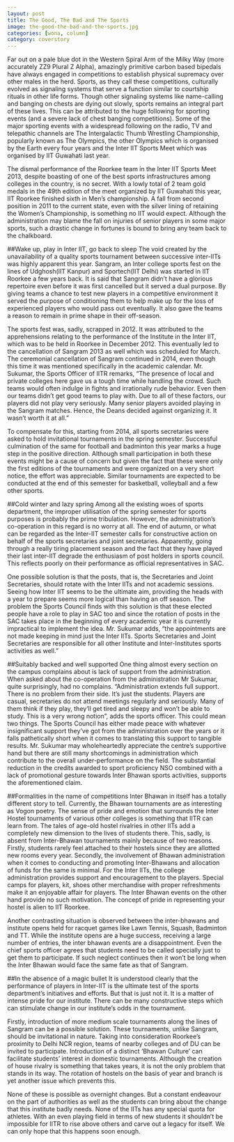 ```yaml
---
layout: post
title: The Good, The Bad and The Sports
image: the-good-the-bad-and-the-sports.jpg
categories: [wona, column]
category: coverstory 
---
```


Far out on a pale blue dot in the Western Spiral Arm of the Milky Way (more accurately ZZ9 Plural Z Alpha), amazingly primitive carbon based bipedals have always engaged in competitions to establish physical supremacy over other males in the herd. Sports, as they call these competitions, culturally evolved as signaling systems that serve a function similar to courtship rituals in other life forms. Though other signaling systems like name-calling and banging on chests are dying out slowly, sports remains an integral part of these lives. This can be attributed to the huge following for sporting events (and a severe lack of chest banging competitions). Some of the major sporting events with a widespread following on the radio, TV and telepathic channels are The Intergalactic Thumb Wrestling Championship, popularly known as The Olympics, the other Olympics which is organised by the Earth every four years and the Inter IIT Sports Meet which was organised by IIT Guwahati last year.

The dismal performance of the Roorkee team in the Inter IIT Sports Meet 2013, despite boasting of one of the best sports infrastructures among colleges in the country, is no secret.  With a lowly total of 2 team gold medals in the 49th edition of the meet organized by IIT Guwahati this year, IIT Roorkee finished sixth in Men’s championship. A fall from second position in 2011 to the current state, even with the silver lining of retaining the Women’s Championship, is something no IIT would expect.  Although the administration may blame the fall on injuries of senior players in some major sports, such a drastic change in fortunes is bound to bring any team back to the chalkboard.

##Wake up, play in Inter IIT, go back to sleep
The void created by the unavailability of a quality sports tournament between successive inter-IITs was highly apparent this year. Sangram, an Inter college sports fest on the lines of Udghosh(IIT Kanpur) and Sportech(IIT Delhi) was started in IIT Roorkee a few years back. It is said that Sangram didn’t have a glorious repertoire even before it was first cancelled but it served a dual purpose. By giving teams a chance to test new players in a competitive environment it served the purpose of conditioning them to help make up for the loss of experienced players who would pass out eventually. It also gave the teams a reason to remain in prime shape in their off-season.

The sports fest was, sadly, scrapped in 2012. It was attributed to the apprehensions relating to the performance of the Institute in the Inter IIT, which was to be held in Roorkee in December 2012. This eventually led to the cancellation of Sangram 2013 as well which was scheduled for March. The ceremonial cancellation of Sangram continued in 2014, even though this time it was mentioned specifically in the academic calendar. Mr. Sukumar, the Sports Officer of IITR remarks, “The presence of local and private colleges here gave us a tough time while handling the crowd. Such teams would often indulge in fights and irrationally rude behavior. Even then our teams didn’t get good teams to play with. Due to all of these factors, our players did not play very seriously. Many senior players avoided playing in the Sangram matches. Hence, the Deans decided against organizing it. It wasn’t worth it at all.”

To compensate for this, starting from 2014, all sports secretaries were asked to hold invitational tournaments in the spring semester. Successful culmination of the same for football and badminton this year marks a huge step in the positive direction. Although small participation in both these events might be a cause of concern but given the fact that these were only the first editions of the tournaments and were organized on a very short notice, the effort was appreciable. Similar tournaments are expected to be conducted at the end of this semester for basketball, volleyball and a few other sports.


##Cold winter and lazy spring
Among all the existing woes of sports department, the improper utilisation of the spring semester for sports purposes is probably the prime tribulation. However, the administration’s co-operation in this regard is no worry at all. The end of autumn, or what can be regarded as the Inter-IIT semester calls for constructive action on behalf of the sports secretaries and joint secretaries. Apparently, going through a really tiring placement season and the fact that they have played their last inter-IIT degrade the enthusiasm of post holders in sports council. This reflects poorly on their performance as official representatives in SAC. 

One possible solution is that the posts, that is, the Secretaries and Joint Secretaries, should rotate with the Inter IITs and not academic sessions. Seeing how Inter IIT seems to be the ultimate aim, providing the heads with a year to prepare seems more logical than having an off season. The problem the Sports Council finds with this solution is that these elected people have a role to play in SAC too and since the rotation of posts in the SAC takes place in the beginning of every academic year it is currently impractical to implement the idea. Mr. Sukumar adds, “the appointments are not made keeping in mind just the Inter IITs. Sports Secretaries and Joint Secretaries are responsible for all other Institute and Inter-Institutes sports activities as well.”

##Suitably backed and well supported
One thing almost every section on the campus complains about is lack of support from the administration. When asked about the co-operation from the administration Mr Sukumar, quite surprisingly, had no complains.  “Administration extends full support. There is no problem from their side. It’s just the students. Players are casual, secretaries do not attend meetings regularly and seriously. Many of them think if they play, they’ll get tired and sleepy and won’t be able to study. This is a very wrong notion”, adds the sports officer. This could mean two things. The Sports Council has either made peace with whatever insignificant support they’ve got from the administration over the years or it falls pathetically short when it comes to translating this support to tangible results. 
Mr. Sukumar may wholeheartedly appreciate the centre’s supportive hand but there are still many shortcomings in administration which contribute to the overall under-performance on the field. The substantial reduction in the credits awarded to sport proficiency NSO combined with a lack of promotional gesture towards Inter Bhawan sports activities, supports the aforementioned claim. 

##Formalities in the name of competitions
Inter Bhawan in itself has a totally different story to tell. Currently, the Bhawan tournaments are as interesting as Vogon poetry. The sense of pride and emotion that surrounds the Inter Hostel tournaments of various other colleges is something that IITR can learn from. The tales of age-old hostel rivalries in other IITs add a completely new dimension to the lives of students there. This, sadly, is absent from Inter-Bhawan tournaments mainly because of two reasons. Firstly, students rarely feel attached to their hostels since they are allotted new rooms every year. Secondly, the involvement of Bhawan administration when it comes to conducting and promoting Inter-Bhawans and allocation of funds for the same is minimal. For the Inter IITs, the college administration provides support and encouragement to the players. Special camps for players, kit, shoes other merchandise with proper refreshments make it an enjoyable affair for players. The Inter Bhawan events on the other hand provide no such motivation. The concept of pride in representing your hostel is alien to IIT Roorkee. 

Another contrasting situation is observed between the inter-bhawans and institute opens held for racquet games like Lawn Tennis, Squash, Badminton and TT.
While the institute opens are a huge success, receiving a large number of entries, the inter bhawan events are a disappointment. Even the chief sports officer agrees that students need to be called specially just to get them to participate. If such neglect continues then it won’t be long when the Inter Bhawan would face the same fate as that of Sangram. 

##In the absence of a magic bullet
It is understood clearly that the performance of players in Inter-IIT is the ultimate test of the sports department’s initiatives and efforts. But that is just not it. It is a matter of intense pride for our institute. There can be many constructive steps which can stimulate change in our institute’s odds in the tournament.

Firstly, introduction of more medium scale tournaments along the lines of Sangram can be a possible solution. These tournaments, unlike Sangram, should be invitational in nature. Taking into consideration Roorkee’s proximity to Delhi NCR region, teams of nearby colleges and of DU can be invited to participate.
Introduction of a distinct ‘Bhawan Culture’ can facilitate students’ interest in domestic tournaments. Although the creation of house rivalry is something that takes years, it is not the only problem that stands in its way. The rotation of hostels on the basis of year and branch is yet another issue which prevents this.

None of these is possible as overnight changes. But a constant endeavour on the part of authorities as well as the students can bring about the change that this institute badly needs. None of the IITs has any special quota for athletes. With an even playing field in terms of new students it shouldn’t be impossible for IITR to rise above others and carve out a legacy for itself. We can only hope that this happens soon enough.

